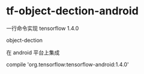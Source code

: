 # tf-object-dection-android

一行命令实现 
tensorflow 1.4.0

object-dection

在  android 平台上集成

 compile 'org.tensorflow:tensorflow-android:1.4.0'
